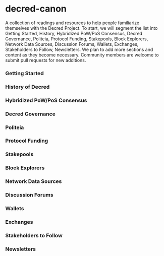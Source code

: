 # decred-canon
A collection of readings and resources to help people familiarize themselves with the Decred Project. To start, we will segment the list into Getting Started, History, Hybridized PoW/PoS Consensus, Decred Governance, Politeia, Protocol Funding, Stakepools, Block Explorers, Network Data Sources, Discussion Forums, Wallets, Exchanges, Stakeholders to Follow, Newsletters. We plan to add more sections and content as they become necessary. Community members are welcome to submit pull requests for new additions. 

### Getting Started
### History of Decred
### Hybridized PoW/PoS Consensus
### Decred Governance
### Politeia
### Protocol Funding
### Stakepools
### Block Explorers
### Network Data Sources
### Discussion Forums
### Wallets
### Exchanges
### Stakeholders to Follow
### Newsletters
